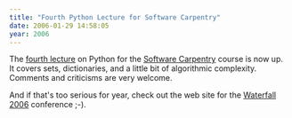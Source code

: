 ```yaml
---
title: "Fourth Python Lecture for Software Carpentry"
date: 2006-01-29 14:58:05
year: 2006
---
```

The <a href="http://www.third-bit.com/swc2/lec/py04.html">fourth lecture</a> on Python for the <a href="http://www.third-bit.com/swc">Software Carpentry</a> course is now up.  It covers sets, dictionaries, and a little bit of algorithmic complexity.  Comments and criticisms are very welcome.

And if that's too serious for year, check out the web site for the <a href="http://www.waterfall2006.com/">Waterfall 2006</a> conference ;-).
